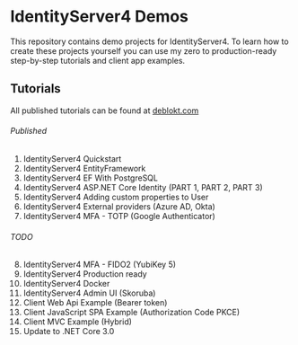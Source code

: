 # IdentityServer4 Demos
This repository contains demo projects for IdentityServer4. To learn how to create these projects yourself you can use my zero to production-ready step-by-step tutorials and client app examples.

## Tutorials
All published tutorials can be found at [deblokt.com](https://deblokt.com)

###### Published
1. IdentityServer4 Quickstart
2. IdentityServer4 EntityFramework
3. IdentityServer4 EF With PostgreSQL
4. IdentityServer4 ASP.NET Core Identity (PART 1, PART 2, PART 3)
5. IdentityServer4 Adding custom properties to User
6. IdentityServer4 External providers (Azure AD, Okta)
7. IdentityServer4 MFA - TOTP (Google Authenticator)

###### TODO
8. IdentityServer4 MFA - FIDO2 (YubiKey 5)
9. IdentityServer4 Production ready
10. IdentityServer4 Docker
11. IdentityServer4 Admin UI (Skoruba)
12. Client Web Api Example (Bearer token)
13. Client JavaScript SPA Example (Authorization Code PKCE)
14. Client MVC Example (Hybrid)
15. Update to .NET Core 3.0
